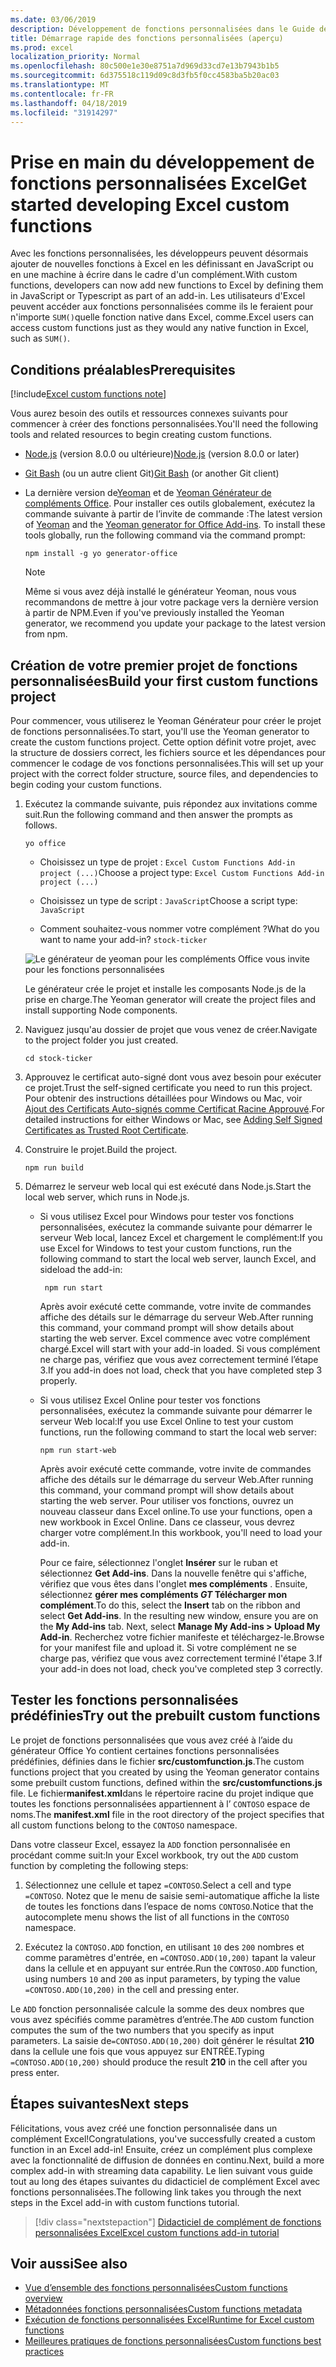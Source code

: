 ```yaml
---
ms.date: 03/06/2019
description: Développement de fonctions personnalisées dans le Guide de démarrage rapide d'Excel.
title: Démarrage rapide des fonctions personnalisées (aperçu)
ms.prod: excel
localization_priority: Normal
ms.openlocfilehash: 80c500e1e30e8751a7d969d33cd7e13b7943b1b5
ms.sourcegitcommit: 6d375518c119d09c8d3fb5f0cc4583ba5b20ac03
ms.translationtype: MT
ms.contentlocale: fr-FR
ms.lasthandoff: 04/18/2019
ms.locfileid: "31914297"
---
```

# <a name="get-started-developing-excel-custom-functions"></a><span data-ttu-id="f06b7-103">Prise en main du développement de fonctions personnalisées Excel</span><span class="sxs-lookup"><span data-stu-id="f06b7-103">Get started developing Excel custom functions</span></span>

<span data-ttu-id="f06b7-104">Avec les fonctions personnalisées, les développeurs peuvent désormais ajouter de nouvelles fonctions à Excel en les définissant en JavaScript ou en une machine à écrire dans le cadre d'un complément.</span><span class="sxs-lookup"><span data-stu-id="f06b7-104">With custom functions, developers can now add new functions to Excel by defining them in JavaScript or Typescript as part of an add-in.</span></span> <span data-ttu-id="f06b7-105">Les utilisateurs d'Excel peuvent accéder aux fonctions personnalisées comme ils le feraient pour n'importe `SUM()`quelle fonction native dans Excel, comme.</span><span class="sxs-lookup"><span data-stu-id="f06b7-105">Excel users can access custom functions just as they would any native function in Excel, such as `SUM()`.</span></span>

## <a name="prerequisites"></a><span data-ttu-id="f06b7-106">Conditions préalables</span><span class="sxs-lookup"><span data-stu-id="f06b7-106">Prerequisites</span></span>

[!include[Excel custom functions note](../includes/excel-custom-functions-note.md)]

<span data-ttu-id="f06b7-107">Vous aurez besoin des outils et ressources connexes suivants pour commencer à créer des fonctions personnalisées.</span><span class="sxs-lookup"><span data-stu-id="f06b7-107">You'll need the following tools and related resources to begin creating custom functions.</span></span>

- <span data-ttu-id="f06b7-108">[Node.js](https://nodejs.org/en/) (version 8.0.0 ou ultérieure)</span><span class="sxs-lookup"><span data-stu-id="f06b7-108">[Node.js](https://nodejs.org/en/) (version 8.0.0 or later)</span></span>

- <span data-ttu-id="f06b7-109">[Git Bash](https://git-scm.com/downloads) (ou un autre client Git)</span><span class="sxs-lookup"><span data-stu-id="f06b7-109">[Git Bash](https://git-scm.com/downloads) (or another Git client)</span></span>

- <span data-ttu-id="f06b7-110">La dernière version de[Yeoman](https://yeoman.io/) et de [Yeoman Générateur de compléments Office](https://www.npmjs.com/package/generator-office). Pour installer ces outils globalement, exécutez la commande suivante à partir de l’invite de commande :</span><span class="sxs-lookup"><span data-stu-id="f06b7-110">The latest version of [Yeoman](https://yeoman.io/) and the [Yeoman generator for Office Add-ins](https://www.npmjs.com/package/generator-office). To install these tools globally, run the following command via the command prompt:</span></span>

    ```
    npm install -g yo generator-office
    ```

    > [!NOTE]
    > <span data-ttu-id="f06b7-111">Même si vous avez déjà installé le générateur Yeoman, nous vous recommandons de mettre à jour votre package vers la dernière version à partir de NPM.</span><span class="sxs-lookup"><span data-stu-id="f06b7-111">Even if you've previously installed the Yeoman generator, we recommend you update your package to the latest version from npm.</span></span>

## <a name="build-your-first-custom-functions-project"></a><span data-ttu-id="f06b7-112">Création de votre premier projet de fonctions personnalisées</span><span class="sxs-lookup"><span data-stu-id="f06b7-112">Build your first custom functions project</span></span>

<span data-ttu-id="f06b7-113">Pour commencer, vous utiliserez le Yeoman Générateur pour créer le projet de fonctions personnalisées.</span><span class="sxs-lookup"><span data-stu-id="f06b7-113">To start, you'll use the Yeoman generator to create the custom functions project.</span></span> <span data-ttu-id="f06b7-114">Cette option définit votre projet, avec la structure de dossiers correct, les fichiers source et les dépendances pour commencer le codage de vos fonctions personnalisées.</span><span class="sxs-lookup"><span data-stu-id="f06b7-114">This will set up your project with the correct folder structure, source files, and dependencies to begin coding your custom functions.</span></span>

1. <span data-ttu-id="f06b7-115">Exécutez la commande suivante, puis répondez aux invitations comme suit.</span><span class="sxs-lookup"><span data-stu-id="f06b7-115">Run the following command and then answer the prompts as follows.</span></span>

    ```
    yo office
    ```

    - <span data-ttu-id="f06b7-116">Choisissez un type de projet : `Excel Custom Functions Add-in project (...)`</span><span class="sxs-lookup"><span data-stu-id="f06b7-116">Choose a project type: `Excel Custom Functions Add-in project (...)`</span></span>

    - <span data-ttu-id="f06b7-117">Choisissez un type de script : `JavaScript`</span><span class="sxs-lookup"><span data-stu-id="f06b7-117">Choose a script type: `JavaScript`</span></span>

    - <span data-ttu-id="f06b7-118">Comment souhaitez-vous nommer votre complément ?</span><span class="sxs-lookup"><span data-stu-id="f06b7-118">What do you want to name your add-in?</span></span> `stock-ticker`

    ![Le générateur de yeoman pour les compléments Office vous invite pour les fonctions personnalisées](../images/12-10-fork-cf-pic.jpg)

    <span data-ttu-id="f06b7-120">Le générateur crée le projet et installe les composants Node.js de la prise en charge.</span><span class="sxs-lookup"><span data-stu-id="f06b7-120">The Yeoman generator will create the project files and install supporting Node components.</span></span>

2. <span data-ttu-id="f06b7-121">Naviguez jusqu'au dossier de projet que vous venez de créer.</span><span class="sxs-lookup"><span data-stu-id="f06b7-121">Navigate to the project folder you just created.</span></span>

    ```
    cd stock-ticker
    ```

3. <span data-ttu-id="f06b7-122">Approuvez le certificat auto-signé dont vous avez besoin pour exécuter ce projet.</span><span class="sxs-lookup"><span data-stu-id="f06b7-122">Trust the self-signed certificate you need to run this project.</span></span> <span data-ttu-id="f06b7-123">Pour obtenir des instructions détaillées pour Windows ou Mac, voir [Ajout des Certificats Auto-signés comme Certificat Racine Approuvé](https://github.com/OfficeDev/generator-office/blob/master/src/docs/ssl.md).</span><span class="sxs-lookup"><span data-stu-id="f06b7-123">For detailed instructions for either Windows or Mac, see [Adding Self Signed Certificates as Trusted Root Certificate](https://github.com/OfficeDev/generator-office/blob/master/src/docs/ssl.md).</span></span>  

4. <span data-ttu-id="f06b7-124">Construire le projet.</span><span class="sxs-lookup"><span data-stu-id="f06b7-124">Build the project.</span></span>

    ```
    npm run build
    ```

5. <span data-ttu-id="f06b7-125">Démarrez le serveur web local qui est exécuté dans Node.js.</span><span class="sxs-lookup"><span data-stu-id="f06b7-125">Start the local web server, which runs in Node.js.</span></span>

    - <span data-ttu-id="f06b7-126">Si vous utilisez Excel pour Windows pour tester vos fonctions personnalisées, exécutez la commande suivante pour démarrer le serveur Web local, lancez Excel et chargement le complément:</span><span class="sxs-lookup"><span data-stu-id="f06b7-126">If you use Excel for Windows to test your custom functions, run the following command to start the local web server, launch Excel, and sideload the add-in:</span></span>

        ```
         npm run start
        ```
        <span data-ttu-id="f06b7-127">Après avoir exécuté cette commande, votre invite de commandes affiche des détails sur le démarrage du serveur Web.</span><span class="sxs-lookup"><span data-stu-id="f06b7-127">After running this command, your command prompt will show details about starting the web server.</span></span> <span data-ttu-id="f06b7-128">Excel commence avec votre complément chargé.</span><span class="sxs-lookup"><span data-stu-id="f06b7-128">Excel will start with your add-in loaded.</span></span> <span data-ttu-id="f06b7-129">Si vous complément ne charge pas, vérifiez que vous avez correctement terminé l’étape 3.</span><span class="sxs-lookup"><span data-stu-id="f06b7-129">If you add-in does not load, check that you have completed step 3 properly.</span></span>

    - <span data-ttu-id="f06b7-130">Si vous utilisez Excel Online pour tester vos fonctions personnalisées, exécutez la commande suivante pour démarrer le serveur Web local:</span><span class="sxs-lookup"><span data-stu-id="f06b7-130">If you use Excel Online to test your custom functions, run the following command to start the local web server:</span></span>

        ```
        npm run start-web
        ```

         <span data-ttu-id="f06b7-131">Après avoir exécuté cette commande, votre invite de commandes affiche des détails sur le démarrage du serveur Web.</span><span class="sxs-lookup"><span data-stu-id="f06b7-131">After running this command, your command prompt will show details about starting the web server.</span></span> <span data-ttu-id="f06b7-132">Pour utiliser vos fonctions, ouvrez un nouveau classeur dans Excel online.</span><span class="sxs-lookup"><span data-stu-id="f06b7-132">To use your functions, open a new workbook in Excel Online.</span></span> <span data-ttu-id="f06b7-133">Dans ce classeur, vous devrez charger votre complément.</span><span class="sxs-lookup"><span data-stu-id="f06b7-133">In this workbook, you'll need to load your add-in.</span></span> 

        <span data-ttu-id="f06b7-134">Pour ce faire, sélectionnez l'onglet **Insérer** sur le ruban et sélectionnez **Get Add-ins**. Dans la nouvelle fenêtre qui s'affiche, vérifiez que vous êtes dans l'onglet **mes compléments** . Ensuite, sélectionnez **gérer mes compléments _GT_ Télécharger mon complément**.</span><span class="sxs-lookup"><span data-stu-id="f06b7-134">To do this, select the **Insert** tab on the ribbon and select **Get Add-ins**. In the resulting new window, ensure you are on the **My Add-ins** tab. Next, select **Manage My Add-ins > Upload My Add-in**.</span></span> <span data-ttu-id="f06b7-135">Recherchez votre fichier manifeste et téléchargez-le.</span><span class="sxs-lookup"><span data-stu-id="f06b7-135">Browse for your manifest file and upload it.</span></span> <span data-ttu-id="f06b7-136">Si votre complément ne se charge pas, vérifiez que vous avez correctement terminé l'étape 3.</span><span class="sxs-lookup"><span data-stu-id="f06b7-136">If your add-in does not load, check you've completed step 3 correctly.</span></span>

## <a name="try-out-the-prebuilt-custom-functions"></a><span data-ttu-id="f06b7-137">Tester les fonctions personnalisées prédéfinies</span><span class="sxs-lookup"><span data-stu-id="f06b7-137">Try out the prebuilt custom functions</span></span>

<span data-ttu-id="f06b7-138">Le projet de fonctions personnalisées que vous avez créé à l’aide du générateur Office Yo contient certaines fonctions personnalisées prédéfinies, définies dans le fichier **src/customfunction.js**.</span><span class="sxs-lookup"><span data-stu-id="f06b7-138">The custom functions project that you created by using the Yeoman generator contains some prebuilt custom functions, defined within the **src/customfunctions.js** file.</span></span> <span data-ttu-id="f06b7-139">Le fichier**manifest.xml**dans le répertoire racine du projet indique que toutes les fonctions personnalisées appartiennent à l’ `CONTOSO` espace de noms.</span><span class="sxs-lookup"><span data-stu-id="f06b7-139">The **manifest.xml** file in the root directory of the project specifies that all custom functions belong to the `CONTOSO` namespace.</span></span>

<span data-ttu-id="f06b7-140">Dans votre classeur Excel, essayez la `ADD` fonction personnalisée en procédant comme suit:</span><span class="sxs-lookup"><span data-stu-id="f06b7-140">In your Excel workbook, try out the `ADD` custom function by completing the following steps:</span></span>

1. <span data-ttu-id="f06b7-141">Sélectionnez une cellule et tapez `=CONTOSO`.</span><span class="sxs-lookup"><span data-stu-id="f06b7-141">Select a cell and type `=CONTOSO`.</span></span> <span data-ttu-id="f06b7-142">Notez que le menu de saisie semi-automatique affiche la liste de toutes les fonctions dans l’espace de noms `CONTOSO`.</span><span class="sxs-lookup"><span data-stu-id="f06b7-142">Notice that the autocomplete menu shows the list of all functions in the `CONTOSO` namespace.</span></span>

2. <span data-ttu-id="f06b7-143">Exécutez la `CONTOSO.ADD` fonction, en utilisant `10` des `200` nombres et comme paramètres d'entrée, en `=CONTOSO.ADD(10,200)` tapant la valeur dans la cellule et en appuyant sur entrée.</span><span class="sxs-lookup"><span data-stu-id="f06b7-143">Run the `CONTOSO.ADD` function, using numbers `10` and `200` as input parameters, by typing the value `=CONTOSO.ADD(10,200)` in the cell and pressing enter.</span></span>

<span data-ttu-id="f06b7-144">Le `ADD` fonction personnalisée calcule la somme des deux nombres que vous avez spécifiés comme paramètres d’entrée.</span><span class="sxs-lookup"><span data-stu-id="f06b7-144">The `ADD` custom function computes the sum of the two numbers that you specify as input parameters.</span></span> <span data-ttu-id="f06b7-145">La saisie de`=CONTOSO.ADD(10,200)` doit générer le résultat **210** dans la cellule une fois que vous appuyez sur ENTRÉE.</span><span class="sxs-lookup"><span data-stu-id="f06b7-145">Typing `=CONTOSO.ADD(10,200)` should produce the result **210** in the cell after you press enter.</span></span>

## <a name="next-steps"></a><span data-ttu-id="f06b7-146">Étapes suivantes</span><span class="sxs-lookup"><span data-stu-id="f06b7-146">Next steps</span></span>

<span data-ttu-id="f06b7-147">Félicitations, vous avez créé une fonction personnalisée dans un complément Excel!</span><span class="sxs-lookup"><span data-stu-id="f06b7-147">Congratulations, you've successfully created a custom function in an Excel add-in!</span></span> <span data-ttu-id="f06b7-148">Ensuite, créez un complément plus complexe avec la fonctionnalité de diffusion de données en continu.</span><span class="sxs-lookup"><span data-stu-id="f06b7-148">Next, build a more complex add-in with streaming data capability.</span></span> <span data-ttu-id="f06b7-149">Le lien suivant vous guide tout au long des étapes suivantes du didacticiel de complément Excel avec fonctions personnalisées.</span><span class="sxs-lookup"><span data-stu-id="f06b7-149">The following link takes you through the next steps in the Excel add-in with custom functions tutorial.</span></span>

> [!div class="nextstepaction"]
> [<span data-ttu-id="f06b7-150">Didacticiel de complément de fonctions personnalisées Excel</span><span class="sxs-lookup"><span data-stu-id="f06b7-150">Excel custom functions add-in tutorial</span></span>](../tutorials/excel-tutorial-create-custom-functions.md#create-a-custom-function-that-requests-data-from-the-web
)

## <a name="see-also"></a><span data-ttu-id="f06b7-151">Voir aussi</span><span class="sxs-lookup"><span data-stu-id="f06b7-151">See also</span></span>

* [<span data-ttu-id="f06b7-152">Vue d’ensemble des fonctions personnalisées</span><span class="sxs-lookup"><span data-stu-id="f06b7-152">Custom functions overview</span></span>](../excel/custom-functions-overview.md)
* [<span data-ttu-id="f06b7-153">Métadonnées fonctions personnalisées</span><span class="sxs-lookup"><span data-stu-id="f06b7-153">Custom functions metadata</span></span>](../excel/custom-functions-json.md)
* [<span data-ttu-id="f06b7-154">Exécution de fonctions personnalisées Excel</span><span class="sxs-lookup"><span data-stu-id="f06b7-154">Runtime for Excel custom functions</span></span>](../excel/custom-functions-runtime.md)
* [<span data-ttu-id="f06b7-155">Meilleures pratiques de fonctions personnalisées</span><span class="sxs-lookup"><span data-stu-id="f06b7-155">Custom functions best practices</span></span>](../excel/custom-functions-best-practices.md)
